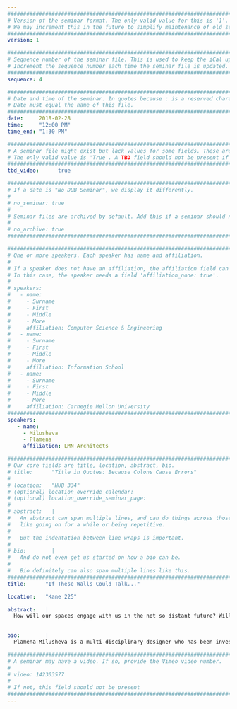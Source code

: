 ```yaml
---
################################################################################
# Version of the seminar format. The only valid value for this is '1'. 
# We may increment this in the future to simplify maintenance of old seminars.
################################################################################
version: 1

################################################################################
# Sequence number of the seminar file. This is used to keep the iCal up to date.
# Increment the sequence number each time the seminar file is updated.
################################################################################
sequence: 4

################################################################################
# Date and time of the seminar. In quotes because : is a reserved character.
# Date must equal the name of this file.
################################################################################
date:     2018-02-28
time:     "12:00 PM"
time_end: "1:30 PM"

################################################################################
# A seminar file might exist but lack values for some fields. These are 'TBD'. 
# The only valid value is 'True'. A TBD field should not be present if 'False'.
################################################################################
tbd_video:      true

################################################################################
# If a date is "No DUB Seminar", we display it differently.
#
# no_seminar: true
#
# Seminar files are archived by default. Add this if a seminar should not be.
#
# no_archive: true
################################################################################

################################################################################
# One or more speakers. Each speaker has name and affiliation.
#
# If a speaker does not have an affiliation, the affiliation field can be removed.
# In this case, the speaker needs a field 'affiliation_none: true'.
#
# speakers:
#   - name: 
#     - Surname
#     - First
#     - Middle
#     - More
#     affiliation: Computer Science & Engineering 
#   - name: 
#     - Surname
#     - First
#     - Middle
#     - More
#     affiliation: Information School 
#   - name: 
#     - Surname
#     - First
#     - Middle
#     - More
#     affiliation: Carnegie Mellon University 
################################################################################
speakers:
   - name: 
     - Milusheva
     - Plamena
     affiliation: LMN Architects

################################################################################
# Our core fields are title, location, abstract, bio.
# title:      "Title in Quotes: Because Colons Cause Errors"
# 
# location:   "HUB 334"
# (optional) location_override_calendar:
# (optional) location_override_seminar_page:
#
# abstract:   |
#   An abstract can span multiple lines, and can do things across those lines,
#   like going on for a while or being repetitive.
#
#   But the indentation between line wraps is important.
#
# bio:        |
#   And do not even get us started on how a bio can be.
#
#   Bio definitely can also span multiple lines like this.
################################################################################
title:      "If These Walls Could Talk..."

location:   "Kane 225"

abstract:   |
  How will our spaces engage with us in the not so distant future? Will they understand us, comfort us, support us, in addition to providing us with shelter? Will buildings become more active participants in our cities? Could they help us be more productive, more present, or more connected to our surroundings? These are questions that have become reasonable with the exponential developments in computational processing power, sensing capabilities, data analysis, wireless communication, and the vast virtual and physical communities willing to share information, tools, and experience. While architecture has always had a somewhat tumultuous relationship with digital tools, we have entered a new chapter in the life of the built environment where the digital tools no longer simply replicate the analog more efficiently but instead completely redefine our relationship to buildings both as designers and as users. In this talk, that will be one part elegy to architecture's strife with the digital world and three parts ode to architecture's rebirth through a digitally integrated process and experience, I will present a set of interactive installations developed within LMN's internal R & D group LMNts. The discussion will focus on how these prototypes allow us to engage directly with new tools and technologies, challenging us to develop workflows that help us design within hybrid physical/digital environments. 

  
bio:        |
  Plamena Milusheva is a multi-disciplinary designer who has been investigating the relationship between design and technology for the last ten years. Trained as an architect, her focus has been on the potential for technological advances to impact built environments at multiple scales, from design process to physical experience. After finishing her Masters of Architecture at UC Berkeley, she took a detour from architecture and spent several years in the Seattle tech and fabrication community. Since joining LMN's Tech Studio, she has been combining her interest in electronics, digital fabrication, and software to push the practice of architecture through research, development of prototypes, and collaboration with other industries. She focuses on interactive environments and how access to new and future technological developments has the potential to impact the role of architects and how people understand and engage with spaces.

################################################################################
# A seminar may have a video. If so, provide the Vimeo video number.
#
# video: 142303577
#
# If not, this field should not be present 
################################################################################
---
```

